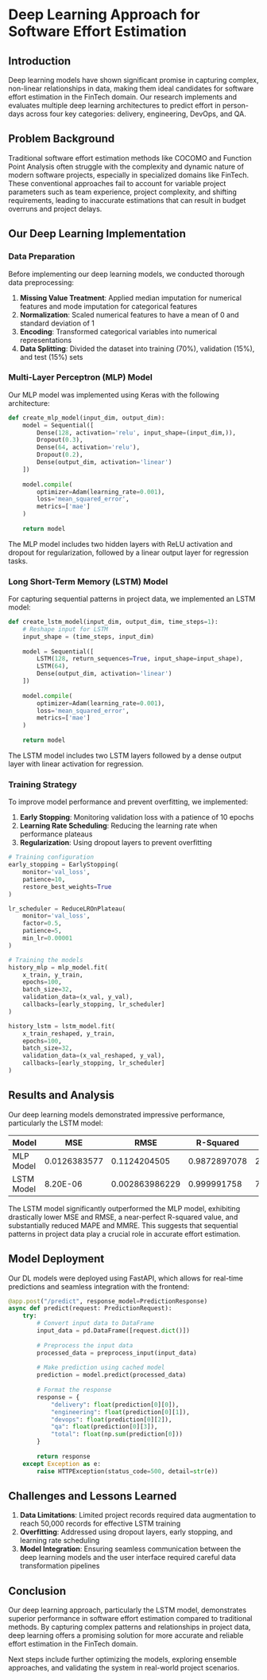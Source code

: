 # Deep Learning Approach for Software Effort Estimation

## Introduction

Deep learning models have shown significant promise in capturing complex, non-linear relationships in data, making them ideal candidates for software effort estimation in the FinTech domain. Our research implements and evaluates multiple deep learning architectures to predict effort in person-days across four key categories: delivery, engineering, DevOps, and QA.

## Problem Background

Traditional software effort estimation methods like COCOMO and Function Point Analysis often struggle with the complexity and dynamic nature of modern software projects, especially in specialized domains like FinTech. These conventional approaches fail to account for variable project parameters such as team experience, project complexity, and shifting requirements, leading to inaccurate estimations that can result in budget overruns and project delays.

## Our Deep Learning Implementation

### Data Preparation

Before implementing our deep learning models, we conducted thorough data preprocessing:

1. **Missing Value Treatment**: Applied median imputation for numerical features and mode imputation for categorical features
2. **Normalization**: Scaled numerical features to have a mean of 0 and standard deviation of 1
3. **Encoding**: Transformed categorical variables into numerical representations
4. **Data Splitting**: Divided the dataset into training (70%), validation (15%), and test (15%) sets

### Multi-Layer Perceptron (MLP) Model

Our MLP model was implemented using Keras with the following architecture:

```python
def create_mlp_model(input_dim, output_dim):
    model = Sequential([
        Dense(128, activation='relu', input_shape=(input_dim,)),
        Dropout(0.3),
        Dense(64, activation='relu'),
        Dropout(0.2),
        Dense(output_dim, activation='linear')
    ])
    
    model.compile(
        optimizer=Adam(learning_rate=0.001),
        loss='mean_squared_error',
        metrics=['mae']
    )
    
    return model
```

The MLP model includes two hidden layers with ReLU activation and dropout for regularization, followed by a linear output layer for regression tasks.

### Long Short-Term Memory (LSTM) Model

For capturing sequential patterns in project data, we implemented an LSTM model:

```python
def create_lstm_model(input_dim, output_dim, time_steps=1):
    # Reshape input for LSTM
    input_shape = (time_steps, input_dim)
    
    model = Sequential([
        LSTM(128, return_sequences=True, input_shape=input_shape),
        LSTM(64),
        Dense(output_dim, activation='linear')
    ])
    
    model.compile(
        optimizer=Adam(learning_rate=0.001),
        loss='mean_squared_error',
        metrics=['mae']
    )
    
    return model
```

The LSTM model includes two LSTM layers followed by a dense output layer with linear activation for regression.

### Training Strategy

To improve model performance and prevent overfitting, we implemented:

1. **Early Stopping**: Monitoring validation loss with a patience of 10 epochs
2. **Learning Rate Scheduling**: Reducing the learning rate when performance plateaus
3. **Regularization**: Using dropout layers to prevent overfitting

```python
# Training configuration
early_stopping = EarlyStopping(
    monitor='val_loss',
    patience=10,
    restore_best_weights=True
)

lr_scheduler = ReduceLROnPlateau(
    monitor='val_loss',
    factor=0.5,
    patience=5,
    min_lr=0.00001
)

# Training the models
history_mlp = mlp_model.fit(
    x_train, y_train,
    epochs=100,
    batch_size=32,
    validation_data=(x_val, y_val),
    callbacks=[early_stopping, lr_scheduler]
)

history_lstm = lstm_model.fit(
    x_train_reshaped, y_train,
    epochs=100,
    batch_size=32,
    validation_data=(x_val_reshaped, y_val),
    callbacks=[early_stopping, lr_scheduler]
)
```

## Results and Analysis

Our deep learning models demonstrated impressive performance, particularly the LSTM model:

| Model | MSE | RMSE | R-Squared | MAPE (%) | MMRE |
|-------|-----|------|-----------|----------|------|
| MLP Model | 0.0126383577 | 0.1124204505 | 0.9872897078 | 209.2588731 | 2.092583468 |
| LSTM Model | 8.20E-06 | 0.002863986229 | 0.999991758 | 7.602470017 | 0.07602449747 |

The LSTM model significantly outperformed the MLP model, exhibiting drastically lower MSE and RMSE, a near-perfect R-squared value, and substantially reduced MAPE and MMRE. This suggests that sequential patterns in project data play a crucial role in accurate effort estimation.

## Model Deployment

Our DL models were deployed using FastAPI, which allows for real-time predictions and seamless integration with the frontend:

```python
@app.post("/predict", response_model=PredictionResponse)
async def predict(request: PredictionRequest):
    try:
        # Convert input data to DataFrame
        input_data = pd.DataFrame([request.dict()])
        
        # Preprocess the input data
        processed_data = preprocess_input(input_data)
        
        # Make prediction using cached model
        prediction = model.predict(processed_data)
        
        # Format the response
        response = {
            "delivery": float(prediction[0][0]),
            "engineering": float(prediction[0][1]),
            "devops": float(prediction[0][2]),
            "qa": float(prediction[0][3]),
            "total": float(np.sum(prediction[0]))
        }
        
        return response
    except Exception as e:
        raise HTTPException(status_code=500, detail=str(e))
```

## Challenges and Lessons Learned

1. **Data Limitations**: Limited project records required data augmentation to reach 50,000 records for effective LSTM training
2. **Overfitting**: Addressed using dropout layers, early stopping, and learning rate scheduling
3. **Model Integration**: Ensuring seamless communication between the deep learning models and the user interface required careful data transformation pipelines

## Conclusion

Our deep learning approach, particularly the LSTM model, demonstrates superior performance in software effort estimation compared to traditional methods. By capturing complex patterns and relationships in project data, deep learning offers a promising solution for more accurate and reliable effort estimation in the FinTech domain.

Next steps include further optimizing the models, exploring ensemble approaches, and validating the system in real-world project scenarios.